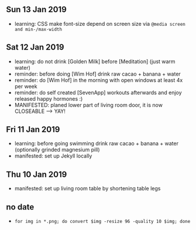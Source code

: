 ## Sun 13 Jan 2019
- learning: CSS make font-size depend on screen size via `@media screen and min-/max-width`

## Sat 12 Jan 2019
- learning: do not drink [Golden Milk] before [Meditation] (just warm water)
- reminder: before doing [Wim Hof] drink raw cacao + banana + water
- reminder: do [Wim Hof] in the morning with open windows at least 4x per week
- reminder: do self created [SevenApp] workouts afterwards and enjoy released happy hormones :)
- MANIFESTED: planed lower part of living room door, it is now CLOSEABLE --> YAY!

## Fri 11 Jan 2019
- learning: before going swimming drink raw cacao + banana + water (optionally grinded magnesium pill)
- manifested: set up Jekyll locally

## Thu 10 Jan 2019
- manifested: set up living room table by shortening table legs

## no date
- `for img in *.png; do convert $img -resize 96 -quality 10 $img; done`
